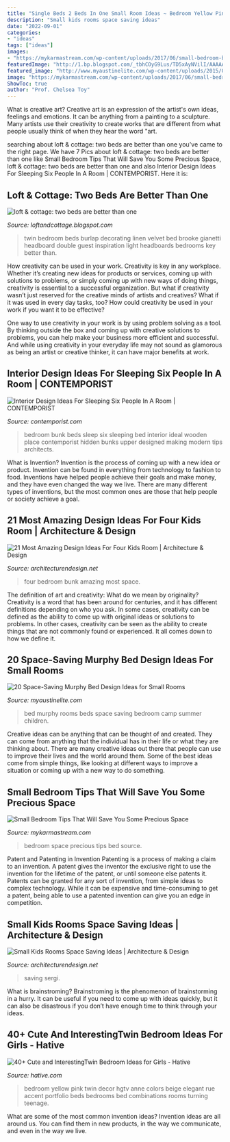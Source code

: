 ```yaml
---
title: "Single Beds 2 Beds In One Small Room Ideas ~ Bedroom Yellow Pink Twin Decor Hgtv Anne Colors Beige Elegant Rue Accent Portfolio Beds Bedrooms Bed Combinations Rooms Turning Teenage"
description: "Small kids rooms space saving ideas"
date: "2022-09-01"
categories:
- "ideas"
tags: ["ideas"]
images:
- "https://mykarmastream.com/wp-content/uploads/2017/06/small-bedroom-bed-9.jpg"
featuredImage: "http://1.bp.blogspot.com/_tbhCOyG9Lus/TD5xAyNVilI/AAAAAAAABeY/rXH5mIeD8Fc/s640/twin_bed_love_brooke_gianetti.jpg"
featured_image: "http://www.myaustinelite.com/wp-content/uploads/2015/01/murphy-bed-design-ideas-for-small-rooms-in-blue-and-ethnic-pattern.jpg"
image: "https://mykarmastream.com/wp-content/uploads/2017/06/small-bedroom-bed-9.jpg"
ShowToc: true
author: "Prof. Chelsea Toy"
---
```



What is creative art?
Creative art is an expression of the artist's own ideas, feelings and emotions. It can be anything from a painting to a sculpture. Many artists use their creativity to create works that are different from what people usually think of when they hear the word "art.

	

		
searching about loft &amp; cottage: two beds are better than one you've came to the right page. We have 7 Pics about loft &amp; cottage: two beds are better than one like Small Bedroom Tips That Will Save You Some Precious Space, loft &amp; cottage: two beds are better than one and also Interior Design Ideas For Sleeping Six People In A Room | CONTEMPORIST. Here it is:
		
    
## Loft &amp; Cottage: Two Beds Are Better Than One

<img loading=lazy src="http://1.bp.blogspot.com/_tbhCOyG9Lus/TD5xAyNVilI/AAAAAAAABeY/rXH5mIeD8Fc/s640/twin_bed_love_brooke_gianetti.jpg" onerror="this.onerror=null;this.src='https://tse2.mm.bing.net/th?id=OIP.V6dyIKaeJhiUXfRw4zyaqgAAAA&amp;pid=15.1';" alt="loft &amp; cottage: two beds are better than one">

_Source: loftandcottage.blogspot.com_

>twin bedroom beds burlap decorating linen velvet bed brooke gianetti headboard double guest inspiration light headboards bedrooms key better than. 

	

How creativity can be used in your work.
Creativity is key in any workplace. Whether it’s creating new ideas for products or services, coming up with solutions to problems, or simply coming up with new ways of doing things, creativity is essential to a successful organization.
But what if creativity wasn’t just reserved for the creative minds of artists and creatives? What if it was used in every day tasks, too? How could creativity be used in your work if you want it to be effective?

One way to use creativity in your work is by using problem solving as a tool. By thinking outside the box and coming up with creative solutions to problems, you can help make your business more efficient and successful. And while using creativity in your everyday life may not sound as glamorous as being an artist or creative thinker, it can have major benefits at work.

    
## Interior Design Ideas For Sleeping Six People In A Room | CONTEMPORIST

<img loading=lazy src="http://www.contemporist.com/wp-content/uploads/2016/06/bunk-beds_190616_08-800x533.jpg" onerror="this.onerror=null;this.src='https://tse3.mm.bing.net/th?id=OIP.xW9pXKbarzxtGUR5u5W1EwHaE7&amp;pid=15.1';" alt="Interior Design Ideas For Sleeping Six People In A Room | CONTEMPORIST">

_Source: contemporist.com_

>bedroom bunk beds sleep six sleeping bed interior ideal wooden place contemporist hidden bunks upper designed making modern tips architects. 

	

What is Invention?
Invention is the process of coming up with a new idea or product. Invention can be found in everything from technology to fashion to food. Inventions have helped people achieve their goals and make money, and they have even changed the way we live. There are many different types of inventions, but the most common ones are those that help people or society achieve a goal.

    
## 21 Most Amazing Design Ideas For Four Kids Room | Architecture &amp; Design

<img loading=lazy src="https://cdn.architecturendesign.net/wp-content/uploads/2014/12/bedroom-ideas-for-four-kids-6.jpg" onerror="this.onerror=null;this.src='https://tse4.mm.bing.net/th?id=OIP.V2n7yoyT0XydPge6NzU0xAHaFj&amp;pid=15.1';" alt="21 Most Amazing Design Ideas For Four Kids Room | Architecture &amp; Design">

_Source: architecturendesign.net_

>four bedroom bunk amazing most space. 

	

The definition of art and creativity: What do we mean by originality?
Creativity is a word that has been around for centuries, and it has different definitions depending on who you ask. In some cases, creativity can be defined as the ability to come up with original ideas or solutions to problems. In other cases, creativity can be seen as the ability to create things that are not commonly found or experienced. It all comes down to how we define it.

    
## 20 Space-Saving Murphy Bed Design Ideas For Small Rooms

<img loading=lazy src="http://www.myaustinelite.com/wp-content/uploads/2015/01/murphy-bed-design-ideas-for-small-rooms-in-blue-and-ethnic-pattern.jpg" onerror="this.onerror=null;this.src='https://tse3.mm.bing.net/th?id=OIP.DvrM8j1cnN-1pDANbmSZIwHaKN&amp;pid=15.1';" alt="20 Space-Saving Murphy Bed Design Ideas for Small Rooms">

_Source: myaustinelite.com_

>bed murphy rooms beds space saving bedroom camp summer children. 

	

Creative ideas can be anything that can be thought of and created. They can come from anything that the individual has in their life or what they are thinking about. There are many creative ideas out there that people can use to improve their lives and the world around them. Some of the best ideas come from simple things, like looking at different ways to improve a situation or coming up with a new way to do something.

    
## Small Bedroom Tips That Will Save You Some Precious Space

<img loading=lazy src="https://mykarmastream.com/wp-content/uploads/2017/06/small-bedroom-bed-9.jpg" onerror="this.onerror=null;this.src='https://tse2.mm.bing.net/th?id=OIP.YJ4uaHlxmlpbviDCbOlTwwHaLH&amp;pid=15.1';" alt="Small Bedroom Tips That Will Save You Some Precious Space">

_Source: mykarmastream.com_

>bedroom space precious tips bed source. 

	

Patent and Patenting in Invention
Patenting is a process of making a claim to an invention. A patent gives the inventor the exclusive right to use the invention for the lifetime of the patent, or until someone else patents it. Patents can be granted for any sort of invention, from simple ideas to complex technology. While it can be expensive and time-consuming to get a patent, being able to use a patented invention can give you an edge in competition.

    
## Small Kids Rooms Space Saving Ideas | Architecture &amp; Design

<img loading=lazy src="https://cdn.architecturendesign.net/wp-content/uploads/2014/07/kids-room-bunk-beds.jpg" onerror="this.onerror=null;this.src='https://tse3.mm.bing.net/th?id=OIP.WasZ6hImNmOQWWSAGrC-uwHaFS&amp;pid=15.1';" alt="Small Kids Rooms Space Saving Ideas | Architecture &amp; Design">

_Source: architecturendesign.net_

>saving sergi. 

	

What is brainstroming? Brainstroming is the phenomenon of brainstorming in a hurry. It can be useful if you need to come up with ideas quickly, but it can also be disastrous if you don’t have enough time to think through your ideas.

    
## 40+ Cute And InterestingTwin Bedroom Ideas For Girls - Hative

<img loading=lazy src="https://hative.com/wp-content/uploads/2015/06/twin-bedroom-ideas-for-girls/11-twin-bedroom-ideas-for-girls.jpg" onerror="this.onerror=null;this.src='https://tse2.mm.bing.net/th?id=OIP.JJHWss2XjjvFp7iuYUKdDQHaJ4&amp;pid=15.1';" alt="40+ Cute and InterestingTwin Bedroom Ideas for Girls - Hative">

_Source: hative.com_

>bedroom yellow pink twin decor hgtv anne colors beige elegant rue accent portfolio beds bedrooms bed combinations rooms turning teenage. 

	

What are some of the most common invention ideas?
Invention ideas are all around us. You can find them in new products, in the way we communicate, and even in the way we live.

